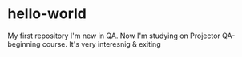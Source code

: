 # hello-world
My first repository
I'm new in QA. Now I'm studying on Projector QA-beginning course. It's very interesnig & exiting 
